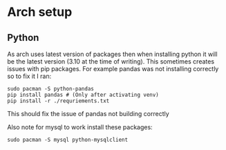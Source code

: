 

# Arch setup

## Python

As arch uses latest version of packages then when installing python it will be the latest version (3.10 at the time of writing).
This sometimes creates issues with pip packages.
For example pandas was not installing correctly so to fix it I ran:

```
sudo pacman -S python-pandas
pip install pandas # (Only after activating venv)
pip install -r ./requriements.txt
```

This should fix the issue of pandas not building correctly

Also note for mysql to work install these packages:

```
sudo pacman -S mysql python-mysqlclient
```
